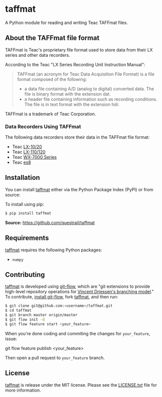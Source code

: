 # taffmat

A Python module for reading and writing Teac TAFFmat files.

## About the TAFFmat file format

TAFFmat is Teac's proprietary file format used to store data from their
LX series and other data recorders.

According to the Teac "LX Series Recording Unit Instruction Manual":

>  TAFFmat (an acronym for Teac Data Acquisition File Format) is a
>  file format composed of the following:
>
>  * a data file containing A/D (analog to digital) converted data. The
>    file is binary format with the extension dat.
>  * a header file containing information such as recording
>    conditions. The file is in text format with the extension hdr. 

TAFFmat is a trademark of Teac Corporation.

### Data Recorders Using TAFFmat

The following data recorders store their data in the TAFFmat file format:

* Teac [LX-10/20]
* Teac [LX-110/120]
* Teac [WX-7000 Series]
* Teac [es8]

## Installation

You can install [taffmat] either via the Python Package Index (PyPI) or
from source:

To install using pip:

```bash
$ pip install taffmat
```

**Source:** https://github.com/questrail/taffmat

## Requirements

[taffmat] requires the following Python packages:

* `numpy`

## Contributing

[taffmat] is developed using [git-flow], which are "git extensions to
provide high-level repository operations for [Vincent Driessen's branching
model][nvie-git]." To contribute, [install git-flow], fork [taffmat], and
then run:

```bash
$ git clone git@github.com:<username>/taffmat.git
$ cd taffmat
$ git branch master origin/master
$ git flow init -d
$ git flow feature start <your_feature>
```

When you're done coding and commiting the changes for `your_feature`,
issue:

  git flow feature publish <your_feature>

Then open a pull request to `your_feature` branch.

## License

[taffmat] is release under the MIT license. Please see the [LICENSE.txt]
file for more information.

[LX-10/20]: http://www.teac.co.jp/en/industry/measurement/datarecorder/lx10/index.html
[LX-110/120]: http://teac-ipd.com/data-recorders/lx-110120/
[WX-7000 Series]: http://teac-ipd.com/data-recorders/wx-7000-series/
[es8]: http://teac-ipd.com/data-recorders/es8/
[taffmat]: https://github.com/questrail/applyaf
[LICENSE.txt]: https://github.com/questrail/applyaf/blob/develop/LICENSE.txt
[git-flow]: https://github.com/nvie/gitflow
[nvie-git]: http://nvie.com/posts/a-successful-git-branching-model/
[install git-flow]: https://github.com/nvie/gitflow/wiki/Installation
